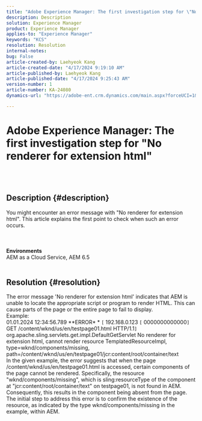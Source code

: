 ```yaml
---
title: "Adobe Experience Manager: The first investigation step for \"No renderer for extension html\""
description: Description
solution: Experience Manager
product: Experience Manager
applies-to: "Experience Manager"
keywords: "KCS"
resolution: Resolution
internal-notes: 
bug: False
article-created-by: Laehyeok Kang
article-created-date: "4/17/2024 9:19:10 AM"
article-published-by: Laehyeok Kang
article-published-date: "4/17/2024 9:25:43 AM"
version-number: 1
article-number: KA-24080
dynamics-url: "https://adobe-ent.crm.dynamics.com/main.aspx?forceUCI=1&pagetype=entityrecord&etn=knowledgearticle&id=53599787-9bfc-ee11-a1ff-6045bd0065f9"

---
```

# Adobe Experience Manager: The first investigation step for "No renderer for extension html"

<br> <br>
## Description {#description}

You might encounter an error message with "No renderer for extension html". This article explains the first point to check when such an error occurs.<br><br> <br><br><b>Environments</b>
<br>AEM as a Cloud Service, AEM 6.5
<br> 

## Resolution {#resolution}

The error message 'No renderer for extension html' indicates that AEM is unable to locate the appropriate script or program to render HTML. This can cause parts of the page or the entire page to fail to display. <br>Example:<br>01.01.2024 12:34:56.789 *\*ERROR\* * `[` 192.168.0.123 `[` 0000000000000`]`  GET /content/wknd/us/en/testpage01.html HTTP/1.1`]`  org.apache.sling.servlets.get.impl.DefaultGetServlet No renderer for extension html, cannot render resource TemplatedResourceImpl, type=wknd/components/missing, path=/content/wknd/us/en/testpage01/jcr:content/root/container/text <br>In the given example, the error suggests that when the page /content/wknd/us/en/testpage01.html is accessed, certain components of the page cannot be rendered. Specifically, the resource "wknd/components/missing", which is sling:resourceType of the component at "jcr:content/root/container/text" on testpage01, is not found in AEM. Consequently, this results in the component being absent from the page. <br>The initial step to address this error is to confirm the existence of the resource, as indicated by the type wknd/components/missing in the example, within AEM.